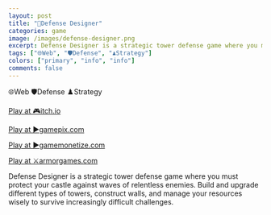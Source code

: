```yaml
---
layout: post
title: "🏰Defense Designer"
categories: game
image: /images/defense-designer.png
excerpt: Defense Designer is a strategic tower defense game where you must protect your castle against waves of relentless enemies. Build and upgrade different types of towers, construct walls, and manage your resources wisely to survive increasingly difficult challenges.
tags: ["🌐Web", "🛡️Defense", "♟️Strategy"]
colors: ["primary", "info", "info"]
comments: false
---
```


<span class="badge badge-primary">🌐Web</span>
<span class="badge badge-info">🛡️Defense</span>
<span class="badge badge-info">♟️Strategy</span>


<a href="https://sublevelgames.itch.io/defense-designer" class="btn btn-primary btn-lg">Play at 🎮itch.io</a>

<a href="https://www.gamepix.com/play/defense-designer" class="btn btn-primary btn-lg">Play at ▶️gamepix.com</a>

<a href="https://html5.gamemonetize.co/cuz9vjzfbtj01cyg3jbgqhypolcmzi5a/" class="btn btn-primary btn-lg">Play at ▶️gamemonetize.com</a>

<a href="https://armorgames.com/defense-designer-game/19575" class="btn btn-primary btn-lg">Play at ⚔️armorgames.com</a>

Defense Designer is a strategic tower defense game where you must protect your castle against waves of relentless enemies. Build and upgrade different types of towers, construct walls, and manage your resources wisely to survive increasingly difficult challenges.